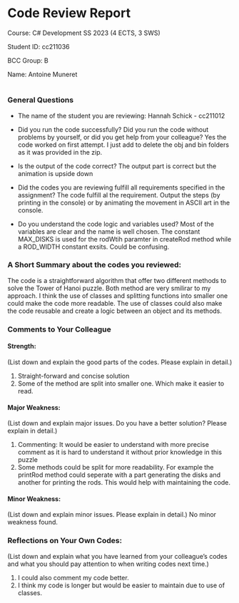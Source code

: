# Code Review Report
Course: C# Development SS 2023 (4 ECTS, 3 SWS)

Student ID: cc211036

BCC Group: B

Name: Antoine Muneret

#

### General Questions

- The name of the student you are reviewing: Hannah Schick - cc211012

- Did you run the code successfully? Did you run the code without problems by yourself, or did you get help from your colleague?
  Yes the code worked on first attempt. I just add to delete the obj and bin folders as it was provided in the zip.

- Is the output of the code correct?
  The output part is correct but the animation is upside down

- Did the codes you are reviewing fulfill all requirements specified in the assignment?
  The code fulfill al the requirement. Output the steps (by printing in the console) or by animating the movement in ASCII art in the console.

- Do you understand the code logic and variables used?
  Most of the variables are clear and the name is well chosen. The constant MAX_DISKS is used for the rodWtih paramter in createRod method while a ROD_WIDTH constant exsits. Could be confusing.

### A Short Summary about the codes you reviewed: 
The code is a straightforward algorithm that offer two different methods to solve the Tower of Hanoi puzzle. Both method are very smilirar to my approach.
I think the use of classes and splitting functions into smaller one could make the code more readable.
The use of classes could also make the code reusable and create a logic between an object and its methods.

### Comments to Your Colleague
#### Strength:
(List down and explain the good parts of the codes. Please explain in detail.)
1. Straight-forward and concise solution
2. Some of the method are split into smaller one. Which make it easier to read.

#### Major Weakness:
(List down and explain major issues. Do you have a better solution? Please explain in detail.)
1. Commenting: It would be easier to understand with more precise comment as it is hard to understand it without prior knowledge in this puzzle
2. Some methods could be split for more readability. For example the printRod method could seperate with a part generating the disks and another for printing the rods. This would help with maintaining the code.

#### Minor Weakness:
(List down and explain minor issues. Please explain in detail.)
No minor weakness found.


### Reflections on Your Own Codes:
(List down and explain what you have learned from your colleague’s codes and what you should pay attention to when writing codes next time.)
1. I could also comment my code better.
2. I think my code is longer but would be easier to maintain due to use of classes.